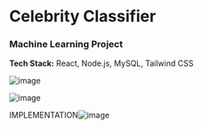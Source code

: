# Celebrity Classifier
### Machine Learning Project
**Tech Stack:** React, Node.js, MySQL, Tailwind CSS

![image](https://github.com/user-attachments/assets/5c1727c7-23f2-418f-b540-63221f3a535c)

![image](https://github.com/user-attachments/assets/39b1baed-a173-4808-8eca-c2dd6b374e2f)


IMPLEMENTATION![image](https://github.com/user-attachments/assets/d8c1bac1-ab51-4514-8b29-ef9856edbf29)
